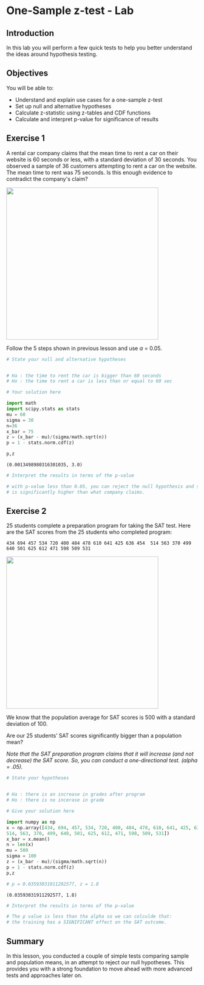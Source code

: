 
# One-Sample z-test - Lab

## Introduction
In this lab you will perform a few quick tests to help you better understand the ideas around hypothesis testing.

## Objectives
You will be able to:
* Understand and explain use cases for a one-sample z-test
* Set up null and alternative hypotheses
* Calculate z-statistic using z-tables and CDF functions
* Calculate and interpret p-value for significance of results

## Exercise 1
A rental car company claims that the mean time to rent a car on their website is 60 seconds or less, with a standard deviation of 30 seconds. You observed a sample of 36 customers attempting to rent a car on the website. The mean time to rent was 75 seconds. Is this enough evidence to contradict the company's claim? 

<img src="http://www.guptatravelsjabalpur.com/wp-content/uploads/2016/04/car-rentalservice.jpg" width="400">

Follow the 5 steps shown in previous lesson and use $\alpha$ = 0.05. 


```python
# State your null and alternative hypotheses


# Ha : the time to rent the car is bigger than 60 seconds
# Ho : the time to rent a car is less than or equal to 60 sec
```


```python
# Your solution here

import math
import scipy.stats as stats
mu = 60
sigma = 30
n=36
x_bar = 75
z = (x_bar - mu)/(sigma/math.sqrt(n))
p = 1 - stats.norm.cdf(z)

p,z
```




    (0.0013498980316301035, 3.0)




```python
# Interpret the results in terms of the p-value

# with p-value less than 0.05, you can reject the null hypothesis and say that the time to rent a car
# is significantly higher than what company claims. 
```

## Exercise 2

25 students complete a preparation program for taking the SAT test.  Here are the SAT scores from the 25 students who completed  program:

``
434 694 457 534 720 400 484 478 610 641 425 636 454 
514 563 370 499 640 501 625 612 471 598 509 531
``

<img src="http://falearningsolutions.com/wp-content/uploads/2015/09/FAcogtrain71FBimage.jpg" width="400">

We know that the population average for SAT scores is 500 with a standard deviation of 100.

Are our 25 students’ SAT scores significantly bigger than a population mean? 

*Note that the SAT preparation program claims that it will increase (and not decrease) the SAT score.  So, you can conduct a one-directional test. (alpha = .05).*


```python
# State your hypotheses 


# Ha : there is an increase in grades after program
# Ho : there is no incerase in grade 
```


```python
# Give your solution here 

import numpy as np 
x = np.array([434, 694, 457, 534, 720, 400, 484, 478, 610, 641, 425, 636, 454,
514, 563, 370, 499, 640, 501, 625, 612, 471, 598, 509, 531])
x_bar = x.mean()
n = len(x)
mu = 500
sigma = 100
z = (x_bar - mu)/(sigma/math.sqrt(n))
p = 1 - stats.norm.cdf(z)
p,z

# p = 0.03593031911292577, z = 1.8
```




    (0.03593031911292577, 1.8)




```python
# Interpret the results in terms of the p-value

# The p value is less than tha alpha so we can colculde that:
# the training has a SIGNIFICANT effect on the SAT outcome. 
```

## Summary

In this lesson, you conducted a couple of simple tests comparing sample and population means, in an attempt to reject our null hypotheses. This provides you with a strong foundation to move ahead with more advanced tests and approaches later on.
